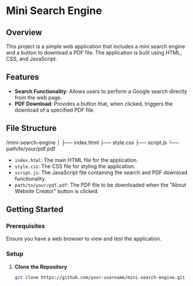 # Mini Search Engine

## Overview

This project is a simple web application that includes a mini search engine and a button to download a PDF file. The application is built using HTML, CSS, and JavaScript.

## Features

- **Search Functionality**: Allows users to perform a Google search directly from the web page.
- **PDF Download**: Provides a button that, when clicked, triggers the download of a specified PDF file.

## File Structure
/mini-search-engine
│
├── index.html
├── style.css
├── script.js
└── path/to/your/pdf.pdf

- `index.html`: The main HTML file for the application.
- `style.css`: The CSS file for styling the application.
- `script.js`: The JavaScript file containing the search and PDF download functionality.
- `path/to/your/pdf.pdf`: The PDF file to be downloaded when the "About Website Creator" button is clicked.

## Getting Started

### Prerequisites

Ensure you have a web browser to view and test the application.

### Setup

1. **Clone the Repository**

   ```sh
   git clone https://github.com/your-username/mini-search-engine.git


